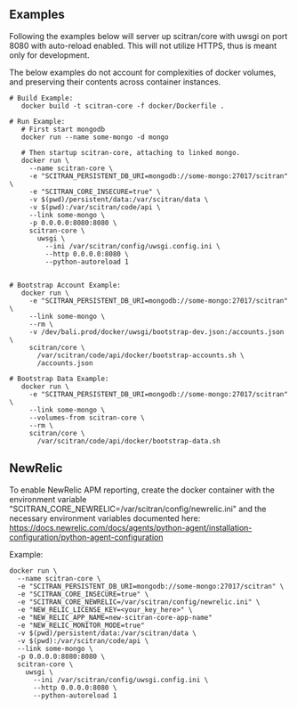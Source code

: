 

## Examples
Following the examples below will server up scitran/core with uwsgi on port 8080
with auto-reload enabled. This will not utilize HTTPS, thus is meant only for
development.

The below examples do not account for complexities of docker volumes, and
preserving their contents across container instances.


```
# Build Example:
   docker build -t scitran-core -f docker/Dockerfile .

# Run Example:
   # First start mongodb
   docker run --name some-mongo -d mongo

   # Then startup scitran-core, attaching to linked mongo.
   docker run \
     --name scitran-core \
     -e "SCITRAN_PERSISTENT_DB_URI=mongodb://some-mongo:27017/scitran" \
     -e "SCITRAN_CORE_INSECURE=true" \
     -v $(pwd)/persistent/data:/var/scitran/data \
     -v $(pwd):/var/scitran/code/api \
     --link some-mongo \
     -p 0.0.0.0:8080:8080 \
     scitran-core \
       uwsgi \
         --ini /var/scitran/config/uwsgi.config.ini \
         --http 0.0.0.0:8080 \
         --python-autoreload 1


# Bootstrap Account Example:
   docker run \
     -e "SCITRAN_PERSISTENT_DB_URI=mongodb://some-mongo:27017/scitran" \
     --link some-mongo \
     --rm \
     -v /dev/bali.prod/docker/uwsgi/bootstrap-dev.json:/accounts.json \
     scitran/core \
       /var/scitran/code/api/docker/bootstrap-accounts.sh \
       /accounts.json

# Bootstrap Data Example:
   docker run \
     -e "SCITRAN_PERSISTENT_DB_URI=mongodb://some-mongo:27017/scitran" \
     --link some-mongo \
     --volumes-from scitran-core \
     --rm \
     scitran/core \
       /var/scitran/code/api/docker/bootstrap-data.sh
```


## NewRelic
To enable NewRelic APM reporting, create the docker container with the
environment variable "SCITRAN_CORE_NEWRELIC=/var/scitran/config/newrelic.ini"
and the necessary environment variables documented here: https://docs.newrelic.com/docs/agents/python-agent/installation-configuration/python-agent-configuration

Example:
```
docker run \
  --name scitran-core \
  -e "SCITRAN_PERSISTENT_DB_URI=mongodb://some-mongo:27017/scitran" \
  -e "SCITRAN_CORE_INSECURE=true" \
  -e "SCITRAN_CORE_NEWRELIC=/var/scitran/config/newrelic.ini" \
  -e "NEW_RELIC_LICENSE_KEY=<your_key_here>" \
  -e "NEW_RELIC_APP_NAME=new-scitran-core-app-name"
  -e "NEW_RELIC_MONITOR_MODE=true"
  -v $(pwd)/persistent/data:/var/scitran/data \
  -v $(pwd):/var/scitran/code/api \
  --link some-mongo \
  -p 0.0.0.0:8080:8080 \
  scitran-core \
    uwsgi \
      --ini /var/scitran/config/uwsgi.config.ini \
      --http 0.0.0.0:8080 \
      --python-autoreload 1
```
